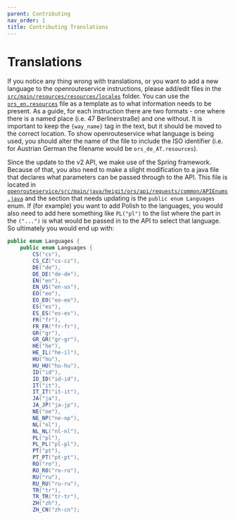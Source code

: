 ```yaml
---
parent: Contributing
nav_order: 1
title: Contributing Translations
---
```


# Translations
If you notice any thing wrong with translations, or you want to add a new language to the openrouteservice instructions, please add/edit files in the [`src/main/resources/resources/locales`](https://github.com/GIScience/openrouteservice/tree/master/ors-engine/src/main/resources/resources/locales) folder. You can use the [`ors_en.resources`](https://github.com/GIScience/openrouteservice/openrouteservice/src/main/resources/resources/locales/ors_en-US.resources) file as a template as to what information needs to be present.
As a guide, for each instruction there are two formats - one where there is a named place (i.e. 47 Berlinerstraße) and one without. It is important to keep the `{way_name}` tag in the text, but it should be moved to the correct location.
To show openrouteservice what language is being used, you should alter the name of the file to include the ISO identifier (i.e. for Austrian German the filename would be `ors_de_AT.resources`).

Since the update to the v2 API, we make use of the Spring framework. Because of that, you also need to make a slight modification to a java file that declares what parameters can be passed through to the API. This file is located in [`openrouteservice/src/main/java/heigit/ors/api/requests/common/APIEnums.java`](https://github.com/GIScience/openrouteservice/blob/master/ors-engine/src/main/java/org/heigit/ors/api/requests/common/APIEnums.java) and the section that needs updating is the `public enum Languages` enum. If (for example) you want to add Polish to the languages, you would also need to add here something like `PL("pl")` to the list where the part in the `("...")` is what would be passed in to the API to select that language. So ultimately you would end up with:
```java
public enum Languages {
    public enum Languages {
        CS("cs"),
        CS_CZ("cs-cz"),
        DE("de"),
        DE_DE("de-de"),
        EN("en"),
        EN_US("en-us"),
        EO("eo"),
        EO_EO("eo-eo"),
        ES("es"),
        ES_ES("es-es"),
        FR("fr"),
        FR_FR("fr-fr"),
        GR("gr"),
        GR_GR("gr-gr"),
        HE("he"),
        HE_IL("he-il"),
        HU("hu"),
        HU_HU("hu-hu"),
        ID("id"),
        ID_ID("id-id"),
        IT("it"),
        IT_IT("it-it"),
        JA("ja"),
        JA_JP("ja-jp"),
        NE("ne"),
        NE_NP("ne-np"),
        NL("nl"),
        NL_NL("nl-nl"),
        PL("pl"),
        PL_PL("pl-pl"),
        PT("pt"),
        PT_PT("pt-pt"),
        RO("ro"),
        RO_RO("ro-ro"),
        RU("ru"),
        RU_RU("ru-ru"),
        TR("tr"),
        TR_TR("tr-tr"),
        ZH("zh"),
        ZH_CN("zh-cn");
```
